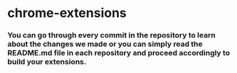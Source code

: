 # chrome-extensions
### You can go through every commit in the repository to learn about the changes we made or you can simply read the README.md file in each repository and proceed accordingly to build your extensions.

